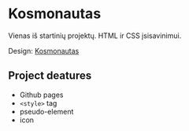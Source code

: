 
# Kosmonautas

Vienas iš startinių projektų. HTML ir CSS įsisavinimui.

Design: [Kosmonautas](https://www.pinterest.com/pin/3659243435584694/)

## Project deatures

- Github pages
- `<style>` tag
- pseudo-element
- icon